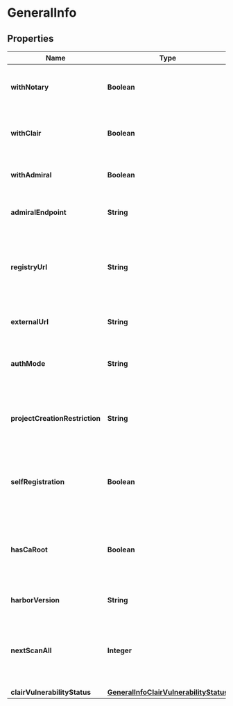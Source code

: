 
# GeneralInfo

## Properties
Name | Type | Description | Notes
------------ | ------------- | ------------- | -------------
**withNotary** | **Boolean** | If the Harbor instance is deployed with nested notary. |  [optional]
**withClair** | **Boolean** | If the Harbor instance is deployed with nested clair. |  [optional]
**withAdmiral** | **Boolean** | If the Harbor instance is deployed with Admiral. |  [optional]
**admiralEndpoint** | **String** | The url of the endpoint of admiral instance. |  [optional]
**registryUrl** | **String** | The url of registry against which the docker command should be issued. |  [optional]
**externalUrl** | **String** | The external URL of Harbor, with protocol. |  [optional]
**authMode** | **String** | The auth mode of current Harbor instance. |  [optional]
**projectCreationRestriction** | **String** | Indicate who can create projects, it could be &#39;adminonly&#39; or &#39;everyone&#39;. |  [optional]
**selfRegistration** | **Boolean** | Indicate whether the Harbor instance enable user to register himself. |  [optional]
**hasCaRoot** | **Boolean** | Indicate whether there is a ca root cert file ready for download in the file system. |  [optional]
**harborVersion** | **String** | The build version of Harbor. |  [optional]
**nextScanAll** | **Integer** | The UTC time in milliseconds, after which user can call scanAll API to scan all images. |  [optional]
**clairVulnerabilityStatus** | [**GeneralInfoClairVulnerabilityStatus**](GeneralInfoClairVulnerabilityStatus.md) |  |  [optional]



